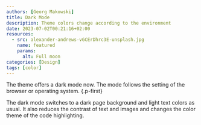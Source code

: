 ```yaml
---
authors: [Georg Makowski]
title: Dark Mode
description: Theme colors change according to the environment
date: 2023-07-02T00:21:16+02:00
resources:
  - src: alexander-andrews-vGCErDhrc3E-unsplash.jpg
    name: featured
    params:
      alt: Full moon
categories: [Design]
tags: [color]
---
```


The theme offers a dark mode now. The mode follows the setting of the browser or operating system.
{.p-first}
<!--more-->

The dark mode switches to a dark page background and light text colors as usual. It also reduces the contrast of text and images and changes the color theme of the code highlighting.
